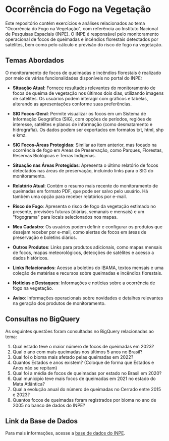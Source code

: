 # Ocorrência do Fogo na Vegetação

Este repositório contém exercícios e análises relacionados ao tema "Ocorrência do Fogo na Vegetação", com referência ao Instituto Nacional de Pesquisas Espaciais (INPE). O INPE é responsável pelo monitoramento operacional de focos de queimadas e incêndios florestais detectados por satélites, bem como pelo cálculo e previsão do risco de fogo na vegetação.

## Temas Abordados

O monitoramento de focos de queimadas e incêndios florestais é realizado por meio de várias funcionalidades disponíveis no portal do INPE:

- **Situação Atual**: Fornece resultados relevantes do monitoramento de focos de queima de vegetação nos últimos dois dias, utilizando imagens de satélites. Os usuários podem interagir com gráficos e tabelas, alterando as apresentações conforme suas preferências.
  
- **SIG Focos-Geral**: Permite visualizar os focos em um Sistema de Informação Geográfica (SIG), com opções de períodos, regiões de interesse, satélites e planos de informação (como desmatamento e hidrografia). Os dados podem ser exportados em formatos txt, html, shp e kmz.
  
- **SIG Focos-Áreas Protegidas**: Similar ao item anterior, mas focado na ocorrência de fogo em Áreas de Preservação, como Parques, Florestas, Reservas Biológicas e Terras Indígenas.
  
- **Situação nas Áreas Protegidas**: Apresenta o último relatório de focos detectados nas áreas de preservação, incluindo links para o SIG do monitoramento.
  
- **Relatório Atual**: Contém o resumo mais recente do monitoramento de queimadas em formato PDF, que pode ser salvo pelo usuário. Há também uma opção para receber relatórios por e-mail.
  
- **Risco de Fogo**: Apresenta o risco de fogo da vegetação estimado no presente, previsões futuras (diárias, semanais e mensais) e um "fogograma" para locais selecionados nos mapas.
  
- **Meu Cadastro**: Os usuários podem definir e configurar os produtos que desejam receber por e-mail, como alertas de focos em áreas de preservação e boletins diários.
  
- **Outros Produtos**: Links para produtos adicionais, como mapas mensais de focos, mapas meteorológicos, detecções de satélites e acesso a dados históricos.
  
- **Links Relacionados**: Acesso a boletins do IBAMA, textos mensais e uma coleção de matérias e recursos sobre queimadas e incêndios florestais.
  
- **Notícias e Destaques**: Informações e notícias sobre a ocorrência de fogo na vegetação.
  
- **Aviso**: Informações operacionais sobre novidades e detalhes relevantes na geração dos produtos de monitoramento.

## Consultas no BigQuery

As seguintes questões foram consultadas no BigQuery relacionadas ao tema:

1. Qual estado teve o maior número de focos de queimadas em 2023?
2. Qual o ano com mais queimadas nos últimos 5 anos no Brasil?
3. Qual foi o bioma mais afetado pelas queimadas em 2022?
4. Quantos Estados e anos existem? (Coloque de forma que Estados e Anos não se repitam)
5. Qual foi a média de focos de queimadas por estado no Brasil em 2020?
6. Qual município teve mais focos de queimadas em 2021 no estado do Mata Atlântica?
7. Qual a evolução anual do número de queimadas no Cerrado entre 2015 e 2023?
8. Quantos focos de queimadas foram registrados por bioma no ano de 2005 no banco de dados do INPE?

## Link da Base de Dados

Para mais informações, acesse a [base de dados do INPE](https://basedosdados.org/dataset/f06f3cdc-b539-409b-b311-1ff8878fb8d9?table=a3696dc2-4dd1-4f7e-9769-6aa16a1556b8).


